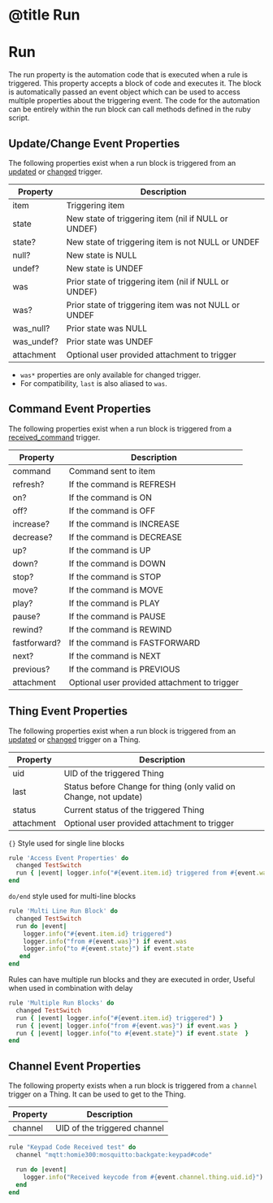 # @title Run

# Run

The run property is the automation code that is executed when a rule is triggered. This property accepts a block of code and executes it. The block is automatically passed an event object which can be used to access multiple properties about the triggering event. The code for the automation can be entirely within the run block can call methods defined in the ruby script.

## Update/Change Event Properties

The following properties exist when a run block is triggered from an [updated](#updated) or [changed](#changed) trigger.

| Property   | Description                                           |
| ---------- | ----------------------------------------------------- |
| item       | Triggering item                                       |
| state      | New state of triggering item (nil if NULL or UNDEF)   |
| state?     | New state of triggering item is not NULL or UNDEF     |
| null?      | New state is NULL                                     |
| undef?     | New state is UNDEF                                    |
| was        | Prior state of triggering item (nil if NULL or UNDEF) |
| was?       | Prior state of triggering item was not NULL or UNDEF  |
| was_null?  | Prior state was NULL                                  |
| was_undef? | Prior state was UNDEF                                 |
| attachment | Optional user provided attachment to trigger          |

- `was*` properties are only available for changed trigger.
- For compatibility, `last` is also aliased to `was`.

## Command Event Properties

The following properties exist when a run block is triggered from a [received_command](#received_command) trigger.

| Property     | Description                                  |
| ------------ | -------------------------------------------- |
| command      | Command sent to item                         |
| refresh?     | If the command is REFRESH                    |
| on?          | If the command is ON                         |
| off?         | If the command is OFF                        |
| increase?    | If the command is INCREASE                   |
| decrease?    | If the command is DECREASE                   |
| up?          | If the command is UP                         |
| down?        | If the command is DOWN                       |
| stop?        | If the command is STOP                       |
| move?        | If the command is MOVE                       |
| play?        | If the command is PLAY                       |
| pause?       | If the command is PAUSE                      |
| rewind?      | If the command is REWIND                     |
| fastforward? | If the command is FASTFORWARD                |
| next?        | If the command is NEXT                       |
| previous?    | If the command is PREVIOUS                   |
| attachment   | Optional user provided attachment to trigger |

## Thing Event Properties

The following properties exist when a run block is triggered from an [updated](#updated) or [changed](#changed) trigger on a Thing.

| Property   | Description                                                       |
| ---------- | ----------------------------------------------------------------- |
| uid        | UID of the triggered Thing                                        |
| last       | Status before Change for thing (only valid on Change, not update) |
| status     | Current status of the triggered Thing                             |
| attachment | Optional user provided attachment to trigger                      |

`{}` Style used for single line blocks

```ruby
rule 'Access Event Properties' do
  changed TestSwitch
  run { |event| logger.info("#{event.item.id} triggered from #{event.was} to #{event.state}") }
end
```

`do/end` style used for multi-line blocks

```ruby
rule 'Multi Line Run Block' do
  changed TestSwitch
  run do |event|
    logger.info("#{event.item.id} triggered")
    logger.info("from #{event.was}") if event.was
    logger.info("to #{event.state}") if event.state
   end
end
```

Rules can have multiple run blocks and they are executed in order, Useful when used in combination with delay

```ruby
rule 'Multiple Run Blocks' do
  changed TestSwitch
  run { |event| logger.info("#{event.item.id} triggered") }
  run { |event| logger.info("from #{event.was}") if event.was }
  run { |event| logger.info("to #{event.state}") if event.state  }
end

```

## Channel Event Properties

The following property exists when a run block is triggered from a `channel` trigger on a Thing.
It can be used to get to the Thing.

| Property | Description                  |
| -------- | ---------------------------- |
| channel  | UID of the triggered channel |

```ruby
rule "Keypad Code Received test" do
  channel "mqtt:homie300:mosquitto:backgate:keypad#code"

  run do |event|
    logger.info("Received keycode from #{event.channel.thing.uid.id}")
  end
end
```
